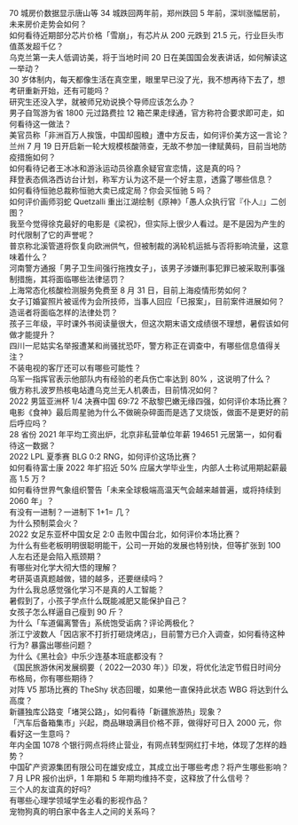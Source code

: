 70 城房价数据显示唐山等 34 城跌回两年前，郑州跌回 5 年前，深圳涨幅居前，未来房价走势会如何？  
如何看待近期部分芯片价格「雪崩」，有芯片从 200 元跌到 21.5 元，行业巨头市值蒸发超千亿？  
乌克兰第一夫人低调访美，将于当地时间 20 日在美国国会发表讲话，如何解读这一举动？  
30 岁体制内，每天都像生活在真空里，眼里早已没了光，我不想再待下去了，想考研重新开始，还有可能吗？  
研究生还没入学，就被师兄劝说换个导师应该怎么办？  
男子自驾游为省 1800 元过路费拉 12 箱芒果走绿通，官方称符合要求即可走，如何看待这一做法？  
美官员称「非洲百万人挨饿，中国却囤粮」遭中方反击，如何评价美方这一言论？  
兰州 7 月 19 日开启新一轮大规模核酸筛查，无故不参加一律赋黄码，目前当地防疫措施如何？  
如何看待记者王冰冰和游泳运动员徐嘉余疑官宣恋情，这是真的吗？  
拜登表态佩洛西访台计划，称军方认为这不是一个好主意，透露了哪些信息？  
如何看待恒驰总裁称恒驰大卖已成定局？你会买恒驰 5 吗？  
如何评价画师羽蛇 Quetzalli 重出江湖绘制《原神》「愚人众执行官『仆人』」二创图？  
我至今觉得徐克最好的电影是《梁祝》，但实际上很少人看过。是不是因为产生的时代限制了它的声誉呢？  
普京称北溪管道将恢复向欧洲供气，但被制裁的涡轮机运抵与否将影响流量，这意味着什么？  
河南警方通报「男子卫生间强行拖拽女子」，该男子涉嫌刑事犯罪已被采取刑事强制措施，其将面临哪些法律惩罚？  
上海常态化核酸检测服务免费至 8 月 31 日，目前上海疫情形势如何？  
女子订婚宴照片被谣传为会所技师，当事人回应「已报案」，目前案件进展如何？造谣者将面临怎样的法律处罚？  
孩子三年级，平时课外书阅读量很大，但这次期末语文成绩很不理想，暑假该如何做才能提升？  
四川一尼姑实名举报遭某和尚骚扰恐吓，警方称正在调查中，有哪些信息值得关注？  
不装电视的客厅还可以有哪些可能性？  
乌军一指挥官表示他部队内有经验的老兵伤亡率达到 80% ，这说明了什么？  
俄方称扎波罗热核电站遭乌克兰无人机袭击，目前情况如何？  
2022 男篮亚洲杯 1/4 决赛中国 69:72 不敌黎巴嫩无缘四强，如何评价本场比赛？  
电影《食神》最后周星驰为什么不做碗杂碎面而是选了叉烧饭，做面不是更好的前后呼应吗？  
28 省份 2021 年平均工资出炉，北京非私营单位年薪 194651 元居第一，如何看待这一数据？  
2022 LPL 夏季赛 BLG 0:2 RNG，如何评价这场比赛？  
如何看待富士康 2022 年扩招近 50% 应届大学毕业生，内部人士称试用期起薪最高 1.5 万 ?  
如何看待世界气象组织警告「未来全球极端高温天气会越来越普遍，或将持续到 2060 年」？  
有没有一进制？一进制下 1+1= 几？  
为什么预制菜会火？  
2022 女足东亚杯中国女足 2:0 击败中国台北，如何评价本场比赛？  
为什么有些老板明明很聪明能干，公司一开始的发展也特别快，但等扩张到 100 人左右还是会陷入瓶颈期？  
有哪些对化学大彻大悟的理解？  
考研英语真题越做，错的越多，还要继续吗？  
为什么我总感觉强化学习不是真的人工智能？  
暑假到了，小孩子学点什么既能减肥又能保护自己？  
女孩子怎么样逼自己瘦到 90 斤？  
为什么「车道偏离警告」系统饱受诟病？评论两极化？  
浙江宁波数人「因店家不打折打砸烧烤店」，目前警方已介入调查，如何看待这种行为? 暴露出哪些问题？  
为什么《黑社会》中乐少连基本班底都没有？  
《国民旅游休闲发展纲要（ 2022—2030 年）》印发，将优化法定节假日时间分布格局，你有哪些期待？  
对阵 V5 那场比赛的 TheShy 状态回暖，如果他一直保持此状态 WBG 将达到什么高度？  
新疆独库公路变「堵哭公路」，如何看待「新疆旅游热」现象？  
「汽车后备箱集市」兴起，商品琳琅满目价格不菲，做得好可日入 2000 元，你看好这一生意吗？  
年内全国 1078 个银行网点将终止营业，有网点转型网红打卡地，体现了怎样的趋势？  
中国矿产资源集团有限公司在雄安成立，其成立出于哪些考虑？将产生哪些影响？  
7 月 LPR 报价出炉，1 年期和 5 年期均维持不变，这释放了什么信号？  
三个人的友谊真的好吗?  
有哪些心理学领域学生必看的影视作品？  
宠物狗真的明白家中各主人之间的关系吗？  
